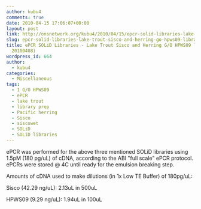 ```yaml
---
author: kubu4
comments: true
date: 2010-04-15 17:06:07+00:00
layout: post
link: http://onsnetwork.org/kubu4/2010/04/15/epcr-solid-libraries-lake-trout-sisco-and-herring-go-hpws09-libraries-from-20100408/
slug: epcr-solid-libraries-lake-trout-sisco-and-herring-go-hpws09-libraries-from-20100408
title: ePCR SOLiD Libraries - Lake Trout Sisco and Herring G/O HPWS09 libraries (from
  20100408)
wordpress_id: 664
author:
  - kubu4
categories:
  - Miscellaneous
tags:
  - 1 G/O HPWS09
  - ePCR
  - lake trout
  - library prep
  - Pacific herring
  - Sisco
  - siscowet
  - SOLiD
  - SOLiD libraries
---
```


ePCR was performed for the above three mentioned SOLiD libraries using 1.5pM (180 pg/uL) of cDNA, according to the ABI "full scale" ePCR protocol. ePCRs were stored @ 4C until ready for the emulsion breaking step.

Amounts of cDNA used to make dilutions (in 1x Low TE Buffer) of 180pg/uL:

Sisco (42.29 ng/uL): 2.13uL in 500uL

HPWS09 (9.29 ng/uL): 1.94uL in 100uL
